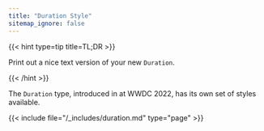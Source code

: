 ```yaml
---
title: "Duration Style"
sitemap_ignore: false
---
```


{{< hint type=tip title=TL;DR >}}

Print out a nice text version of your new `Duration`.

{{< /hint >}}

The `Duration` type, introduced in at WWDC 2022, has its own set of styles available.

{{< include file="/_includes/duration.md" type="page" >}}
